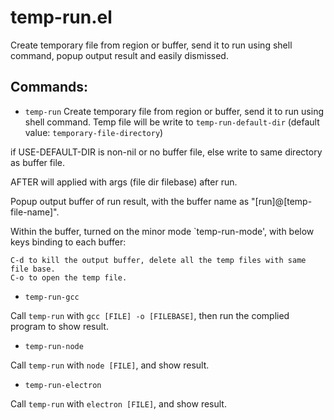 # temp-run.el
Create temporary file from region or buffer, send it to run using shell command, popup output result and easily dismissed.

## Commands:

- `temp-run`
 Create temporary file from region or buffer, send it to run
 using shell command.  Temp file will be write to
 `temp-run-default-dir` (default value: `temporary-file-directory`)

 if USE-DEFAULT-DIR is non-nil or no buffer file,
 else write to same directory as buffer file.

 AFTER will applied with args (file dir filebase) after run.

Popup output buffer of run result, with the buffer name as
 "[run]@[temp-file-name]".

Within the buffer, turned on the minor mode `temp-run-mode',
 with below keys binding to each buffer:

    C-d to kill the output buffer, delete all the temp files with same file base.
    C-o to open the temp file.

- `temp-run-gcc`

Call `temp-run` with `gcc [FILE] -o [FILEBASE]`, then run the complied program to show result.

- `temp-run-node`

Call `temp-run` with `node [FILE]`, and show result.

- `temp-run-electron`

Call `temp-run` with `electron [FILE]`, and show result.


